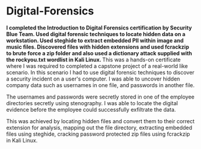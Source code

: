 # Digital-Forensics
<b> I completed the Introduction to Digital Forensics certification by Security Blue Team. Used digital forensic techniques to locate hidden data on a workstation. Used steghide to extract embedded PII within image and music files. Discovered files with hidden extensions and used fcrackzip to brute force a zip folder and also used a dictionary attack supplied with the rockyou.txt wordlist in Kali Linux.
</b>
<b2>This was a hands-on certificate where I was required to completed a capstone project of a real-world like scenario. In this scenario I had to use digital forensic techniques to discover a security incident on a user's computer. I was able to uncover hidden company data such as usernames in one file, and passwords in another file. 

The usernames and passwords were secretly stored in one of the employee directories secretly using stenography. I was able to locate the digital evidence before the employee could successfully exfiltrate the data. 

This was achieved by locating hidden files and convert them to their correct extension for analysis, mapping out the file directory, extracting embedded files using steghide, cracking password protected zip files using fcrackzip in Kali Linux.
</b2>
